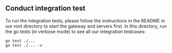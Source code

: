 ## Conduct integration test
To run the integration tests, please follow the instructions in the README in our root directory to start the gateway and servers first.
In this directory, run the go tests (in verbose mode) to see all our integration testcases:
```shell
go test ./...
go test ./... -v
```
